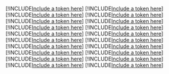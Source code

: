 [!INCLUDE[Include a token here](refs1534151225519/r1.md)]
[!INCLUDE[Include a token here](refs1534151225519/r2.md)]
[!INCLUDE[Include a token here](refs1534151225519/r3.md)]
[!INCLUDE[Include a token here](refs1534151225519/r4.md)]
[!INCLUDE[Include a token here](refs1534151225519/r5.md)]
[!INCLUDE[Include a token here](refs1534151225519/r6.md)]
[!INCLUDE[Include a token here](refs1534151225519/r7.md)]
[!INCLUDE[Include a token here](refs1534151225519/r8.md)]
[!INCLUDE[Include a token here](refs1534151225519/r9.md)]
[!INCLUDE[Include a token here](refs1534151225519/r10.md)]
[!INCLUDE[Include a token here](refs1534151225519/r11.md)]
[!INCLUDE[Include a token here](refs1534151225519/r12.md)]
[!INCLUDE[Include a token here](refs1534151225519/r13.md)]
[!INCLUDE[Include a token here](refs1534151225519/r14.md)]
[!INCLUDE[Include a token here](refs1534151225519/r15.md)]
[!INCLUDE[Include a token here](refs1534151225519/r16.md)]
[!INCLUDE[Include a token here](refs1534151225519/r17.md)]
[!INCLUDE[Include a token here](refs1534151225519/r18.md)]
[!INCLUDE[Include a token here](refs1534151225519/r19.md)]
[!INCLUDE[Include a token here](refs1534151225519/r20.md)]